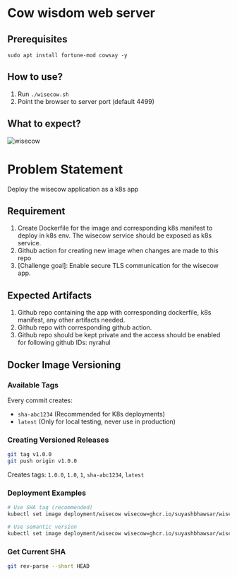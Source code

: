 # Cow wisdom web server

## Prerequisites

```
sudo apt install fortune-mod cowsay -y
```

## How to use?

1. Run `./wisecow.sh`
2. Point the browser to server port (default 4499)

## What to expect?
![wisecow](https://github.com/nyrahul/wisecow/assets/9133227/8d6bfde3-4a5a-480e-8d55-3fef60300d98)

# Problem Statement
Deploy the wisecow application as a k8s app

## Requirement
1. Create Dockerfile for the image and corresponding k8s manifest to deploy in k8s env. The wisecow service should be exposed as k8s service.
2. Github action for creating new image when changes are made to this repo
3. [Challenge goal]: Enable secure TLS communication for the wisecow app.

## Expected Artifacts
1. Github repo containing the app with corresponding dockerfile, k8s manifest, any other artifacts needed.
2. Github repo with corresponding github action.
3. Github repo should be kept private and the access should be enabled for following github IDs: nyrahul

## Docker Image Versioning

### Available Tags
Every commit creates:
- `sha-abc1234` (Recommended for K8s deployments)
- `latest` (Only for local testing, never use in production)

### Creating Versioned Releases
```bash
git tag v1.0.0
git push origin v1.0.0
```
Creates tags: `1.0.0`, `1.0`, `1`, `sha-abc1234`, `latest`

### Deployment Examples
```bash
# Use SHA tag (recommended)
kubectl set image deployment/wisecow wisecow=ghcr.io/suyashbhawsar/wisecow:sha-abc1234

# Use semantic version
kubectl set image deployment/wisecow wisecow=ghcr.io/suyashbhawsar/wisecow:1.0.0
```

### Get Current SHA
```bash
git rev-parse --short HEAD
```

